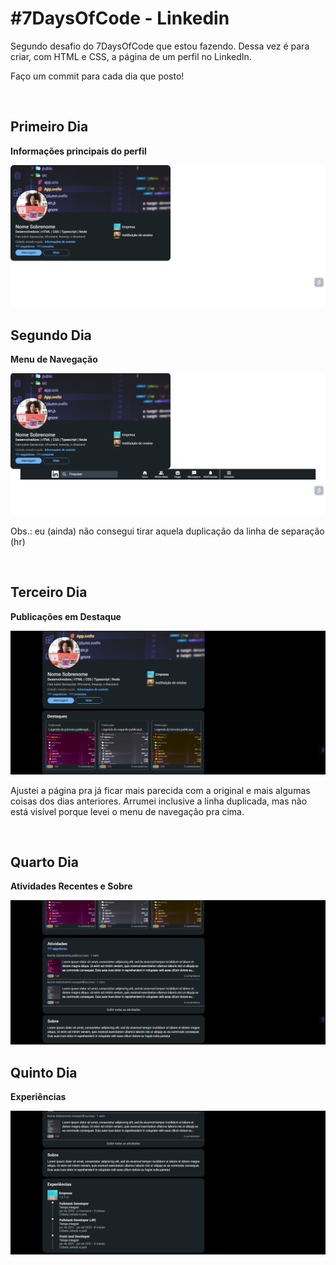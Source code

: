 <h1>#7DaysOfCode - Linkedin</h1>
<p>Segundo desafio do 7DaysOfCode que estou fazendo. Dessa vez é para criar, com HTML e CSS, a página de um perfil no LinkedIn.</p>
<p>Faço um commit para cada dia que posto!</p>
<br>
<h2>Primeiro Dia</h2>
<p><strong>Informações principais do perfil</strong></p>
<img src="primeiro-dia.png">
<br>
<h2>Segundo Dia</h2>
<p><strong>Menu de Navegação</strong></p>
<img src="segundo-dia.png">
<p>Obs.: eu (ainda) não consegui tirar aquela duplicação da linha de separação (hr)</p>
<br>
<h2>Terceiro Dia</h2>
<p><strong>Publicações em Destaque</strong></p>
<img src="terceiro-dia.png">
<p>Ajustei a página pra já ficar mais parecida com a original e mais algumas coisas dos dias anteriores. Arrumei inclusive a linha duplicada, mas não está visível porque levei o menu de navegação pra cima.</p>
<br>
<h2>Quarto Dia</h2>
<p><strong>Atividades Recentes e Sobre</strong></p>
<img src="quarto-dia.png">
<br>
<h2>Quinto Dia</h2>
<p><strong>Experiências</strong></p>
<img src="quinto-dia.png">
<br>
